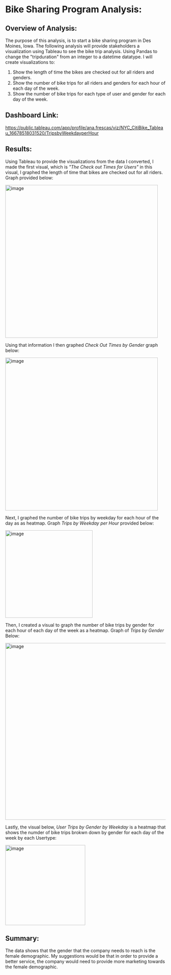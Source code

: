 # Bike Sharing Program Analysis:

## Overview of Analysis:

The purpose of this analysis, is to start a bike sharing program in Des Moines, Iowa. The following analysis will provide stakeholders a visualization using Tableau to see the bike trip analysis. Using Pandas to change the "tripduration" from an integer to a datetime datatype. I will create visualizations to:
   
   1. Show the length of time the bikes are checked out for all riders and genders.
   2. Show the number of bike trips for all riders and genders for each hour of each day of the week.
   3. Show the number of bike trips for each type of user and gender for each day of the week.
 
## Dashboard Link:
https://public.tableau.com/app/profile/ana.frescas/viz/NYC_CitiBike_Tableau_16678518031520/TripsbyWeekdayperHour

 
 ## Results: 
 Using Tableau to provide the visualizations from the data I converted, I made the first visual, which is _"The Check out Times for Users"_ in this visual, I graphed the length of time that bikes are checked out for all riders. Graph provided below:
 
 <img width="479" alt="image" src="https://user-images.githubusercontent.com/107371010/200426140-a79b8b28-e0ed-4d0b-a04d-0076ee197cb1.png">

 Using that information I then graphed _Check Out Times by Gender_ graph below:

<img width="479" alt="image" src="https://user-images.githubusercontent.com/107371010/200426458-7980ff92-eaad-4a19-9846-88e2caa65022.png">

Next, I graphed the number of bike trips by weekday for each hour of the day as as heatmap. Graph _Trips by Weekday per Hour_ provided below:

<img width="274" alt="image" src="https://user-images.githubusercontent.com/107371010/200424836-82b93316-815b-4e9e-bd8f-083807f941b2.png">

Then, I created a visual to graph the number of bike trips by gender for each hour of each day of the week as a heatmap. Graph of _Trips by Gender_ Below:

<img width="554" alt="image" src="https://user-images.githubusercontent.com/107371010/200425455-e03dce55-7b62-457d-83bb-e4bf675e436e.png">

Lastly, the visual below, _User Trips by Gender by Weekday_ is a heatmap that shows the numder of bike trips brokwn down by gender for each day of the week by each Usertype: 

<img width="251" alt="image" src="https://user-images.githubusercontent.com/107371010/200425713-339edbf4-ca73-4c71-a827-91fc06d73356.png">

## Summary:
The data shows that the gender that the company needs to reach is the female demographic. My suggestions would be that in order to provide a better service, the company would need to provide more marketing towards the female demographic.




